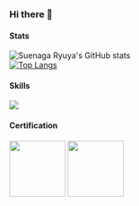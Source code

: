 ### Hi there 👋

#### Stats
![Suenaga Ryuya's GitHub stats](https://github-readme-stats.vercel.app/api?username=Suenaga-Ryuya&show_icons=true&theme=radical)<br>
[![Top Langs](https://github-readme-stats.vercel.app/api/top-langs/?username=Suenaga-Ryuya&hide_progress=false)](https://github.com/anuraghazra/github-readme-stats)

#### Skills
<p align="left">
  <a href="https://skillicons.dev">
    <img src="https://skillicons.dev/icons?i=html,css,python,js,aws&perline=3" />
  </a>
</p>

#### Certification
<span>
  <img width="100px" height="100px" src="https://images.credly.com/images/3599ecf5-baa4-4b3d-87b4-501a48a125c9/Japan_Silver_Java_SE_Programmer_Badge__1_.png">
  <img width="100px" height="100px" src="https://images.credly.com/images/00634f82-b07f-4bbd-a6bb-53de397fc3a6/image.png">
</span>
